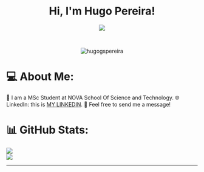 <h1 align="center">Hi, I'm Hugo Pereira!</h1>
<p align="center">
  <a href="https://github.com/DenverCoder1/readme-typing-svg"><img src="https://readme-typing-svg.herokuapp.com/?lines=Computer+Science+and+Engineering+Student;MSc%20Student%20at%20NOVA%20University;Based%20in%20Lisbon%20(Portugal)&center=true&width=500&height=50"></a>
</p>


<br>

<p align="center"> 
	<img src="https://komarev.com/ghpvc/?username=hugogspereira&label=Profile%20views&color=139cf3&style=plastic" alt="hugogspereira" /> 
</p>


# 💻 About Me:
🌱 I am a MSc Student at NOVA School Of Science and Technology.
🌐 LinkedIn: this is [MY LINKEDIN](https://www.linkedin.com/in/hugogspereira/).
💬 Feel free to send me a message!

# 📊 GitHub Stats:
![](https://github-readme-stats.vercel.app/api?username=hugogspereira&theme=blueberry&hide_border=false&include_all_commits=false&count_private=true)<br/>
![](https://github-readme-streak-stats.herokuapp.com/?user=hugogspereira&theme=blueberry&hide_border=false)<br/>

---
